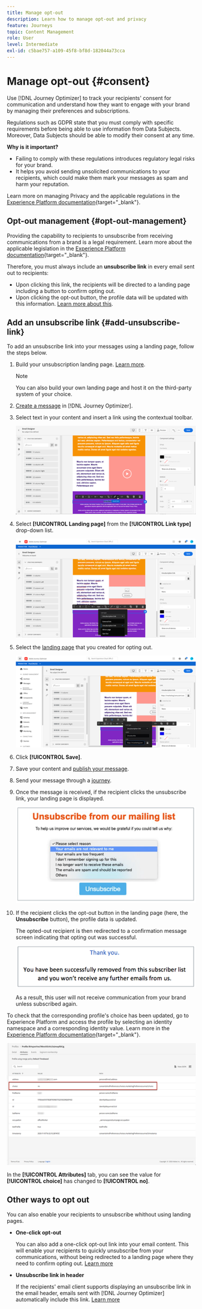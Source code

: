 ```yaml
---
title: Manage opt-out
description: Learn how to manage opt-out and privacy
feature: Journeys
topic: Content Management
role: User
level: Intermediate
exl-id: c5bae757-a109-45f8-bf8d-182044a73cca
---
```

# Manage opt-out {#consent}

Use [!DNL Journey Optimizer] to track your recipients' consent for communication and understand how they want to engage with your brand by managing their preferences and subscriptions. <!--Their preferences and subscriptions are handled through Consent management.-->

Regulations such as GDPR state that you must comply with specific requirements before being able to use information from Data Subjects. Moreover, Data Subjects should be able to modify their consent at any time.

**Why is it important?**

* Failing to comply with these regulations introduces regulatory legal risks for your brand.
* It helps you avoid sending unsolicited communications to your recipients, which could make them mark your messages as spam and harm your reputation.

Learn more on managing Privacy and the applicable regulations in the [Experience Platform documentation](https://experienceleague.adobe.com/docs/experience-platform/privacy/home.html){target="_blank"}.

## Opt-out management {#opt-out-management}

Providing the capability to recipients to unsubscribe from receiving communications from a brand is a legal requirement. Learn more about the applicable legislation in the [Experience Platform documentation](https://experienceleague.adobe.com/docs/experience-platform/privacy/regulations/overview.html#regulations){target="_blank"}.

Therefore, you must always include an **unsubscribe link** in every email sent out to recipients:

* Upon clicking this link, the recipients will be directed to a landing page including a button to confirm opting out.
* Upon clicking the opt-out button, the profile data will be updated with this information. [Learn more about this](#consent-service-api).

## Add an unsubscribe link {#add-unsubscribe-link}

To add an unsubscribe link into your messages using a landing page, follow the steps below.

1. Build your unsubscription landing page. [Learn more](landing-pages/create-lp.md).

    >[!NOTE]
    >
    >You can also build your own landing page and host it on the third-party system of your choice.<!--to keep?-->

1. [Create a message](../../help/using/create-message.md) in [!DNL Journey Optimizer].

1. Select text in your content and insert a link using the contextual toolbar.

    ![](../assets/opt-out-insert-link.png)

1. Select **[!UICONTROL Landing page]** from the **[!UICONTROL Link type]** drop-down list.

    ![](../assets/opt-out-link-type.png)

1. Select the [landing page](landing-pages/create-lp.md#configure-primary-page) that you created for opting out.

    ![](../assets/opt-out-link-url.png)

1. Click **[!UICONTROL Save]**.

1. Save your content and [publish your message](../../help/using/publish-manage-message.md).

1. Send your message through a [journey](building-journeys/journey.md).

1. Once the message is received, if the recipient clicks the unsubscribe link, your landing page is displayed.

    ![](../assets/opt-out-lp-example.png)

1. If the recipient clicks the opt-out button in the landing page (here, the **Unsubscribe** button), the profile data is updated.

    The opted-out recipient is then redirected to a confirmation message screen indicating that opting out was successful.

    ![](../assets/opt-out-confirmation-example.png)

    As a result, this user will not receive communication from your brand unless subscribed again.

To check that the corresponding profile's choice has been updated, go to Experience Platform and access the profile by selecting an identity namespace and a corresponding identity value. Learn more in the [Experience Platform documentation](https://experienceleague.adobe.com/docs/experience-platform/profile/ui/user-guide.html#getting-started){target="_blank"}.

![](../assets/opt-out-profile-choice.png)

In the **[!UICONTROL Attributes]** tab, you can see the value for **[!UICONTROL choice]** has changed to **[!UICONTROL no]**.

## Other ways to opt out

You can also enable your recipients to unsubscribe whithout using landing pages.

* **One-click opt-out**

    You can also add a one-click opt-out link into your email content. This will enable your recipients to quickly unsubscribe from your communications, without being redirected to a landing page where they need to confirm opting out. [Learn more](../message-tracking.md#one-click-opt-out-link)

* **Unsubscribe link in header**

    If the recipients' email client supports displaying an unsubscribe link in the email header, emails sent with [!DNL Journey Optimizer] automatically include this link. [Learn more](../consent.md#unsubscribe-email)
